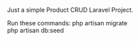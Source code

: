 Just a simple Product CRUD Laravel Project.

Run these commands:
php artisan migrate<br>
php artisan db:seed